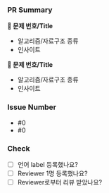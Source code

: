 ### PR Summary
<!-- PR 내용을 간략하게 소개해주세요 -->
**📌 문제 번호/Title**
- 알고리즘/자료구조 종류
- 인사이트

**📌 문제 번호/Title**
- 알고리즘/자료구조 종류
- 인사이트

### Issue Number
<!-- 이슈 번호를 입력해주세요 -->
- #0
- #0

### Check
- [ ] 언어 label 등록했나요? 
- [ ] Reviewer 1명 등록했나요?
- [ ] Reviewer로부터 리뷰 받았나요? 
